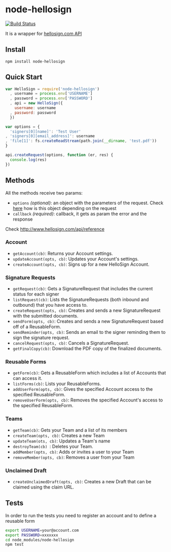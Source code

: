 # node-hellosign

[![Build Status](https://travis-ci.org/ferlores/node-hellosign.png)](https://travis-ci.org/ferlores/node-hellosign)

It is a wrapper for [hellosign.com API](http://www.hellosign.com/api/reference)

## Install

```
npm install node-hellosign
```

## Quick Start

```javascript
var HelloSign = require('node-hellosign')
  , username = process.env['USERNAME']
  , password = process.env['PASSWORD']
  , api = new HelloSign({
    username: username
  , password: password
  })

var options = {
  'signers[0][name]': 'Test User'
, 'signers[0][email_address]': username
, 'file[1]': fs.createReadStream(path.join(__dirname, 'test.pdf'))
}

api.createRequest(options, function (er, res) {
  console.log(res)
})
```

## Methods
All the methods receive two params:
* ```options``` _(optional)_: an object with the parameters of the request. Check [here](http://www.hellosign.com/api/reference) how is this object depending on the request
* ```callback``` _(required)_: callback, it gets as param the error and the response

Check http://www.hellosign.com/api/reference

### Account
* ```getAccount(cb)```: Returns your Account settings.
* ```updateAccount(opts, cb)```: Updates your Account's settings.
* ```createAccount(opts, cb)```: Signs up for a new HelloSign Account.

### Signature Requests
* ```getRequest(cb)```: Gets a SignatureRequest that includes the current status for each signer 
* ```listRequest(cb)```: Lists the SignatureRequests (both inbound and outbound) that you have access to.
* ```createRequest(opts, cb)```: Creates and sends a new SignatureRequest with the submitted documents.
* ```sendForm(opts, cb)```: Creates and sends a new SignatureRequest based off of a ReusableForm.
* ```sendReminder(opts, cb)```: Sends an email to the signer reminding them to sign the signature request.
* ```cancelRequest(opts, cb)```: Cancels a SignatureRequest.
* ```getFinalCopy(cb)```: Download the PDF copy of the finalized documents.

### Reusable Forms
* ```getForm(cb)```: Gets a ReusableForm which includes a list of Accounts that can access it.
* ```listForms(cb)```: Lists your ReusableForms.
* ```addUserForm(opts, cb)```: Gives the specified Account access to the specified ReusableForm.
* ```removeUserForm(opts, cb)```: Removes the specified Account's access to the specified ReusableForm.

### Teams
* ```getTeam(cb)```: Gets your Team and a list of its members
* ```createTeam(opts, cb)```: Creates a new Team
* ```updateTeam(ots, cb)```: Updates a Team's name
* ```destroyTeam(cb) ```: Deletes your Team.
* ```addMember(opts, cb)```: Adds or invites a user to your Team
* ```removeMember(opts, cb)```: Removes a user from your Team

### Unclaimed Draft
* ```createUnclaimedDraft(opts, cb)```: Creates a new Draft that can be claimed using the claim URL.

## Tests

In order to run the tests you need to register an account and to define a reusable form

```bash
export USERNAME=your@account.com
export PASSWORD=xxxxxxx 
cd node_modules/node-hellosign
npm test
```
